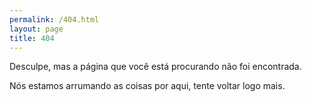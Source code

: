 ```yaml
---
permalink: /404.html
layout: page
title: 404
---
```


Desculpe, mas a página que você está procurando não foi encontrada.

Nós estamos arrumando as coisas por aqui, tente voltar logo mais.
